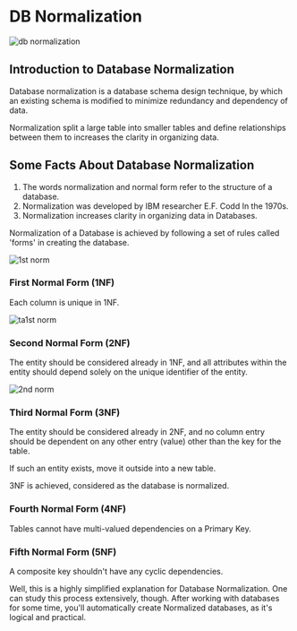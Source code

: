 # DB Normalization

![db normalization](https://camo.githubusercontent.com/35b563175cd93d75c92051e13dceb4af27e683febb70d397b3afb57bc5a70b10/68747470733a2f2f7777772e65647572656b612e636f2f626c6f672f77702d636f6e74656e742f75706c6f6164732f323031392f31302f4e6f726d616c697a6174696f6e2d696e2d53514c2e6a7067)

## Introduction to Database Normalization

Database normalization is a database schema design technique, by which an existing schema is modified to minimize redundancy and dependency of data.

Normalization split a large table into smaller tables and define relationships between them to increases the clarity in organizing data.

## Some Facts About Database Normalization

1. The words normalization and normal form refer to the structure of a database.
2. Normalization was developed by IBM researcher E.F. Codd In the 1970s.
3. Normalization increases clarity in organizing data in Databases.

Normalization of a Database is achieved by following a set of rules called 'forms' in creating the database.

![1st norm](https://camo.githubusercontent.com/fd04ae98ae2d51eb27c4ba137ccc74db4f0bd0caacbd07a286cd2579d0a7548f/68747470733a2f2f692e7974696d672e636f6d2f76692f6d5574415062623145434d2f6d617872657364656661756c742e6a7067)

### First Normal Form (1NF)

Each column is unique in 1NF.

![ta1st norm](https://camo.githubusercontent.com/b583f8eb0e0475bd2d66862a1543eef50b8bc6c88187e99789d9d8c4ecd5c805/68747470733a2f2f312e62702e626c6f6773706f742e636f6d2f2d3832584d454e6578486d632f566a59364c48306d6268492f4141414141414141414e732f597161444962496d737a592f73313630302f314e462e676966)

### Second Normal Form (2NF)

The entity should be considered already in 1NF, and all attributes within the entity should depend solely on the unique identifier of the entity.

![2nd norm](https://camo.githubusercontent.com/4376c0775565be3289eb891dc0411a7af2efc205604351e0de214068b3c929f3/68747470733a2f2f7777772e657373656e7469616c73716c2e636f6d2f77702d636f6e74656e742f75706c6f6164732f323031342f30362f5365636f6e644e6f726d616c466f726d53616d706c6544617461332e706e67)

### Third Normal Form (3NF)

The entity should be considered already in 2NF, and no column entry should be dependent on any other entry (value) other than the key for the table.

If such an entity exists, move it outside into a new table.

3NF is achieved, considered as the database is normalized.

### Fourth Normal Form (4NF)

Tables cannot have multi-valued dependencies on a Primary Key.

### Fifth Normal Form (5NF)

A composite key shouldn't have any cyclic dependencies.

Well, this is a highly simplified explanation for Database Normalization. One can study this process extensively, though. After working with databases for some time, you'll automatically create Normalized databases, as it's logical and practical.
